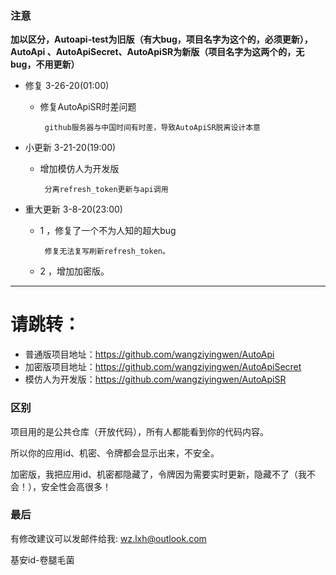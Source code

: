 ### 注意 ###
**加以区分，Autoapi-test为旧版（有大bug，项目名字为这个的，必须更新），AutoApi 、AutoApiSecret、AutoApiSR为新版（项目名字为这两个的，无bug，不用更新）**
* 修复 3-26-20(01:00)
  * 修复AutoApiSR时差问题
  
         github服务器与中国时间有时差，导致AutoApiSR脱离设计本意
* 小更新 3-21-20(19:00)
  * 增加模仿人为开发版
       
         分离refresh_token更新与api调用
* 重大更新 3-8-20(23:00)
  * 1 ，修复了一个不为人知的超大bug

         修复无法复写刷新refresh_token。 
  * 2 ，增加加密版。
-------------------
# 请跳转：
* 普通版项目地址：https://github.com/wangziyingwen/AutoApi
* 加密版项目地址：https://github.com/wangziyingwen/AutoApiSecret
* 模仿人为开发版：https://github.com/wangziyingwen/AutoApiSR

### 区别 ###
项目用的是公共仓库（开放代码），所有人都能看到你的代码内容。

所以你的应用id、机密、令牌都会显示出来，不安全。

加密版，我把应用id、机密都隐藏了，令牌因为需要实时更新，隐藏不了（我不会！），安全性会高很多！

### 最后 ###
有修改建议可以发邮件给我:
wz.lxh@outlook.com
  
基安id-卷腿毛菌
